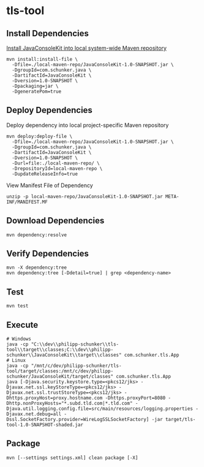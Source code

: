 # tls-tool

## Install Dependencies

[Install JavaConsoleKit into local system-wide Maven repository](https://github.com/philsch91/JavaConsoleKit?tab=readme-ov-file#install)
```
mvn install:install-file \
  -Dfile=./local-maven-repo/JavaConsoleKit-1.0-SNAPSHOT.jar \
  -DgroupId=com.schunker.java \
  -DartifactId=JavaConsoleKit \
  -Dversion=1.0-SNAPSHOT \
  -Dpackaging=jar \
  -DgeneratePom=true
```

## Deploy Dependencies

Deploy dependency into local project-specific Maven repository
```
mvn deploy:deploy-file \
  -Dfile=./local-maven-repo/JavaConsoleKit-1.0-SNAPSHOT.jar \
  -DgroupId=com.schunker.java \
  -DartifactId=JavaConsoleKit \
  -Dversion=1.0-SNAPSHOT \
  -Durl=file:./local-maven-repo/ \
  -DrepositoryId=local-maven-repo \
  -DupdateReleaseInfo=true
```

View Manifest File of Dependency
```
unzip -p local-maven-repo/JavaConsoleKit-1.0-SNAPSHOT.jar META-INF/MANIFEST.MF
```

## Download Dependencies
```
mvn dependency:resolve
```

## Verify Dependencies
```
mvn -X dependency:tree
mvn dependency:tree [-Ddetail=true] | grep <dependency-name>
```

## Test
```
mvn test
```

## Execute
```
# Windows
java -cp "C:\\dev\\philipp-schunker\\tls-tool\\target\\classes;C:\\dev\\philipp-schunker\\JavaConsoleKit\\target\\classes" com.schunker.tls.App
# Linux
java -cp "/mnt/c/dev/philipp-schunker/tls-tool/target/classes:/mnt/c/dev/philipp-schunker/JavaConsoleKit/target/classes" com.schunker.tls.App
java [-Djava.security.keystore.type=<pkcs12/jks> -Djavax.net.ssl.keyStoreType=<pkcs12/jks> -Djavax.net.ssl.trustStoreType=<pkcs12/jks> -Dhttps.proxyHost=proxy.hostname.com -Dhttps.proxyPort=8080 -Dhttp.nonProxyHosts="*.subd.tld.com|*.tld.com" -Djava.util.logging.config.file=src/main/resources/logging.properties -Djavax.net.debug=all -Dssl.SocketFactory.provider=WireLogSSLSocketFactory] -jar target/tls-tool-1.0-SNAPSHOT-shaded.jar
```

## Package
```
mvn [--settings settings.xml] clean package [-X]
```
